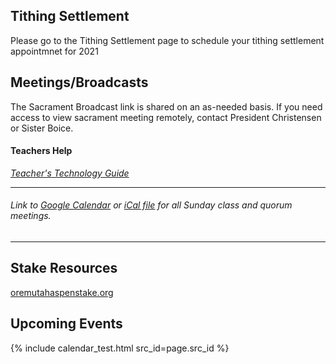 ## Tithing Settlement

Please go to the Tithing Settlement page to schedule your tithing settlement appointmnet for 2021

## Meetings/Broadcasts 

The Sacrament Broadcast link is shared on an as-needed basis. If you need access to view sacrament meeting remotely, contact President Christensen or Sister Boice.

#### Teachers Help

*[Teacher's Technology Guide](https://docs.google.com/document/d/1dSY6IK2yK7si5LEYBuJu4oAn8cZhzvsciy1mspVzn3Q/edit)* 

   ---  
###### Link to [Google Calendar](https://calendar.google.com/calendar/u/0?cid=YXNwZW4xMWNvbW11bmljYXRpb25zQGdtYWlsLmNvbQ) or [iCal file](https://calendar.google.com/calendar/ical/aspen11communications%40gmail.com/public/basic.ics) for all Sunday class and quorum meetings.

   --- 

## Stake Resources
[oremutahaspenstake.org](https://www.oremutahaspenstake.org/)

## Upcoming Events
<!-- ### 2021 Youth Conference ###
Click [this link](2021%20Youth%20Conference) to see the latest info for Youth Conference -->
{% include calendar_test.html src_id=page.src_id %}

